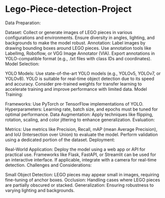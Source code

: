 # Lego-Piece-detection-Project
Data Preparation:

Dataset:
Collect or generate images of LEGO pieces in various configurations and environments.
Ensure diversity in angles, lighting, and backgrounds to make the model robust.
Annotation:
Label images by drawing bounding boxes around LEGO pieces.
Use annotation tools like LabelImg, Roboflow, or VGG Image Annotator (VIA).
Export annotations in YOLO-compatible format (e.g., .txt files with class IDs and coordinates).
Model Selection:

YOLO Models:
Use state-of-the-art YOLO models (e.g., YOLOv5, YOLOv7, or YOLOv8).
YOLO is suitable for real-time object detection due to its speed and accuracy.
Consider pre-trained weights for transfer learning to accelerate training and improve performance with limited data.
Model Training:

Frameworks: Use PyTorch or TensorFlow implementations of YOLO.
Hyperparameters:
Learning rate, batch size, and epochs must be tuned for optimal performance.
Data Augmentation:
Apply techniques like flipping, rotation, scaling, and color jittering to enhance generalization.
Evaluation:

Metrics:
Use metrics like Precision, Recall, mAP (mean Average Precision), and IoU (Intersection over Union) to evaluate the model.
Perform validation using a dedicated portion of the dataset.
Deployment:

Real-World Application:
Deploy the model using a web app or API for practical use.
Frameworks like Flask, FastAPI, or Streamlit can be used for an interactive interface.
If applicable, integrate with a camera for real-time detection.
Challenges and Considerations:

Small Object Detection:
LEGO pieces may appear small in images, requiring fine-tuning of anchor boxes.
Occlusion:
Handling cases where LEGO pieces are partially obscured or stacked.
Generalization:
Ensuring robustness to varying lighting and backgrounds.
